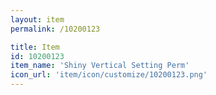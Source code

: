 ```yaml
---
layout: item
permalink: /10200123

title: Item
id: 10200123
item_name: 'Shiny Vertical Setting Perm'
icon_url: 'item/icon/customize/10200123.png'
---
```

